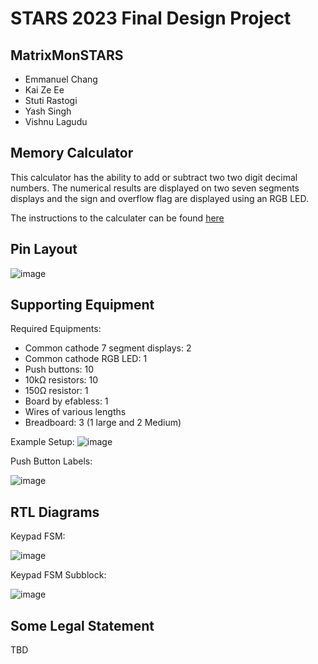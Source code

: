 # STARS 2023 Final Design Project

## MatrixMonSTARS
* Emmanuel Chang
* Kai Ze Ee
* Stuti Rastogi
* Yash Singh
* Vishnu Lagudu

## Memory Calculator
This calculator has the ability to add or subtract two two digit decimal numbers.
The numerical results are displayed on two seven segments displays and the sign and overflow flag
are displayed using an RGB LED.

The instructions to the calculater can be found [here](https://docs.google.com/document/d/1GANs3IZc4oy_pSsc378nTUj8dvBskMOKqrhrnbj51E0/edit?usp=sharing)

## Pin Layout
![image](https://github.com/STARS-Design-Track-2023/MatrixMonSTARS/assets/126794890/956b8508-9906-456b-a616-56ac17cad0fc)

## Supporting Equipment
Required Equipments:
  - Common cathode 7 segment displays: 2
  - Common cathode RGB LED: 1
  - Push buttons: 10
  - 10kΩ resistors: 10
  - 150Ω resistor: 1
  - Board by efabless: 1
  - Wires of various lengths
  - Breadboard: 3 (1 large and 2 Medium)

Example Setup:
![image](https://github.com/STARS-Design-Track-2023/MatrixMonSTARS/assets/126794890/361ad20a-6fd4-4596-89e2-ac6ac59c5097)

Push Button Labels:

![image](https://github.com/STARS-Design-Track-2023/MatrixMonSTARS/assets/126794890/aca3b53a-e149-4a75-a73c-0ecd8e7d1a8f)

## RTL Diagrams
Keypad FSM:

![image](https://github.com/STARS-Design-Track-2023/MatrixMonSTARS/assets/126794890/d8499f13-42ff-480c-be85-05a18d815bff)

  Keypad FSM Subblock:

  ![image](https://github.com/STARS-Design-Track-2023/MatrixMonSTARS/assets/126794890/ac858ad3-39eb-47ca-b5e1-b40c8e6c8122)


## Some Legal Statement
TBD
